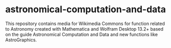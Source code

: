 # astronomical-computation-and-data
 This repository contains media for Wikimedia Commons for function related to Astronomy created with Mathematica and Wolfram Desktop 13.2+ based on the guide Astronomical Computation and Data and new functions like AstroGraphics.
